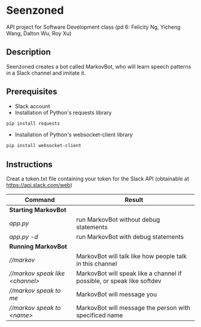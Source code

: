 # Seenzoned
API project for Software Development class (pd 6: Felicity Ng, Yicheng Wang, Dalton Wu, Roy Xu)

## Description
Seenzoned creates a bot called MarkovBot, who will learn speech patterns in a Slack channel and imitate it.

## Prerequisites
- Slack account
- Installation of Python's requests library
```bash
pip install requests
```
- Installation of Python's websocket-client library
```bash
pip install websocket-client
```

## Instructions
Creat a token.txt file containing your token for the Slack API (obtainable at https://api.slack.com/web)

| Command                                         | Result                                                                  |
|-------------------------------------------------|-------------------------------------------------------------------------|
| **Starting MarkovBot**                          |                                                                         |
| *app.py*                                        | run MarkovBot without debug statements                                  |
| *app.py -d*                                     | run MarkovBot with debug statements                                     |
| **Running MarkovBot**                           |                                                                         |
| *//markov*                                      | MarkovBot will talk like how people talk in this channel                |
| *//markov speak like \<channel\>*               | MarkovBot will speak like a channel if possible, or speak like softdev  |
| *//markov speak to me*                          | MarkovBot will message you                                              |
| *//markov speak to \<name\>*                    | MarkovBot will message the person with specificed name                  |
